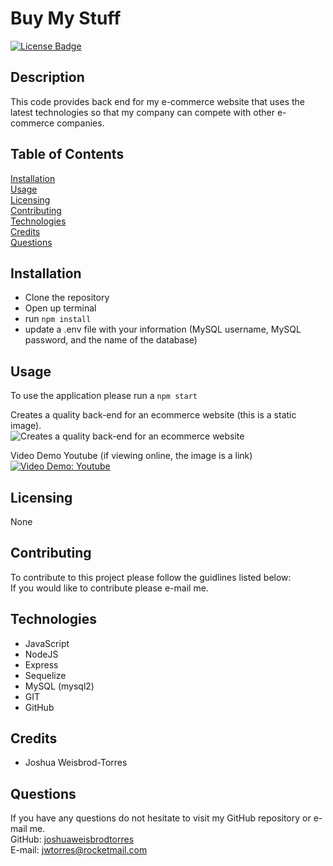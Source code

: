 # Buy My Stuff
[![License Badge](https://img.shields.io/badge/license-None-red)](#)

## Description  
This code provides back end for my e-commerce website that uses the latest technologies so that my company can compete with other e-commerce companies.

## Table of Contents  
[Installation](#Installation)  
[Usage](#Usage)  
[Licensing](#Licensing)  
[Contributing](#Contributing)   
[Technologies](#Technologies)  
[Credits](#Credits)  
[Questions](#Questions)

## Installation
- Clone the repository
- Open up terminal
- run ```npm install```
- update a .env file with your information (MySQL username, MySQL password, and the name of the database)

## Usage  
To use the application please run a 
```npm start```

Creates a quality back-end for an ecommerce website (this is a static image).  
![Creates a quality back-end for an ecommerce website](/public/assets/images/sample.jpeg)  

Video Demo Youtube (if viewing online, the image is a link)   
[![Video Demo: Youtube](/public/assets/images/youtube.png)](https://www.youtube.com/watch?v=vElrGbATCK4)    

## Licensing  
None  

## Contributing  
To contribute to this project please follow the guidlines listed below:  
If you would like to contribute please e-mail me.

## Technologies 
- JavaScript
- NodeJS
- Express
- Sequelize
- MySQL (mysql2)
- GIT
- GitHub

## Credits 
- Joshua Weisbrod-Torres

## Questions  
If you have any questions do not hesitate to visit my GitHub repository or e-mail me.  
GitHub: [joshuaweisbrodtorres](https://github.com/joshuaweisbrodtorres)  
E-mail: [jwtorres@rocketmail.com](mailto:jwtorres@rocketmail.com)
